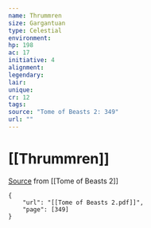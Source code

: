 ```yaml
---
name: Thrummren
size: Gargantuan
type: Celestial
environment: 
hp: 198
ac: 17
initiative: 4
alignment: 
legendary: 
lair: 
unique: 
cr: 12
tags: 
source: "Tome of Beasts 2: 349"
url: ""
---
```

# [[Thrummren]]

[Source](zotero://open-pdf/library/items/9UQIAB6R?page=349) from [[Tome of Beasts 2]]

```pdf
{
	"url": "[[Tome of Beasts 2.pdf]]",
	"page": [349]
}
```


